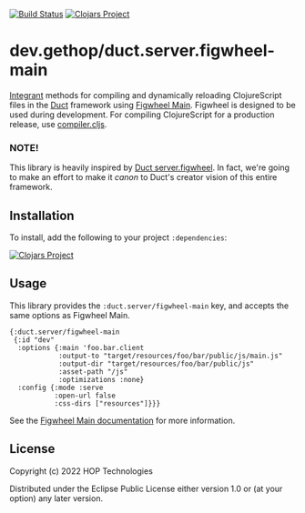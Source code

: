 [![Build Status](https://github.com/gethop-dev/duct.server.figwheel-main/actions/workflows/ci-cd.yml/badge.svg)](https://github.com/gethop-dev/duct.server.figwheel-main/actions/workflows/ci-cd.yml)
[![Clojars Project](https://img.shields.io/clojars/v/dev.gethop/duct.server.figwheel-main.svg)](https://clojars.org/dev.gethop/duct.server.figwheel-main)


# dev.gethop/duct.server.figwheel-main

[Integrant][] methods for compiling and dynamically reloading
ClojureScript files in the [Duct][] framework using [Figwheel Main][].
Figwheel is designed to be used during development. For compiling
ClojureScript for a production release, use [compiler.cljs][].

### NOTE!

This library is heavily inspired by [Duct server.figwheel][]. In fact, we're going to make an effort to make it *canon*
to Duct's creator vision of this entire framework.

[integrant]:     https://github.com/weavejester/integrant
[duct]:          https://github.com/duct-framework/duct
[Figwheel Main]: https://figwheel.org/
[compiler.cljs]: https://github.com/duct-framework/compiler.cljs
[Duct server.figwheel]: https://github.com/duct-framework/server.figwheel

## Installation

To install, add the following to your project `:dependencies`:

[![Clojars Project](https://clojars.org/dev.gethop/duct.server.figwheel-main/latest-version.svg)](https://clojars.org/dev.gethop/server.figwheel-main)

## Usage

This library provides the `:duct.server/figwheel-main` key, and accepts the
same options as Figwheel Main.

```edn
{:duct.server/figwheel-main
 {:id "dev"
  :options {:main 'foo.bar.client
            :output-to "target/resources/foo/bar/public/js/main.js"
            :output-dir "target/resources/foo/bar/public/js"
            :asset-path "/js"
            :optimizations :none}
  :config {:mode :serve
           :open-url false
           :css-dirs ["resources"]}}}
```

See the [Figwheel Main documentation][] for more information.

[Figwheel Main documentation]: https://figwheel.org/docs/

## License

Copyright (c) 2022 HOP Technologies

Distributed under the Eclipse Public License either version 1.0 or (at
your option) any later version.
